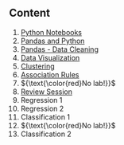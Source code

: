 ## Content

1. [Python Notebooks](./01%20-%20Python%20Notebooks/)
2. [Pandas and Python](./02%20-%20Pandas%20and%20Python/)
3. [Pandas - Data Cleaning](./03%20-%20Pandas%20and%20Data%20Cleaning/)
4. [Data Visualization](./04%20-%20Visualization/)
5. [Clustering](./05%20-%20Clustering/)
6. [Association Rules](./06%20-%20Association%20Rules/)
7. ${\text{\color{red}No lab!}}$
8. [Review Session](./08%20-%20ChatGPT/)
9. Regression 1
10. Regression 2
11. Classification 1
12. ${\text{\color{red}No lab!}}$
13. Classification 2
